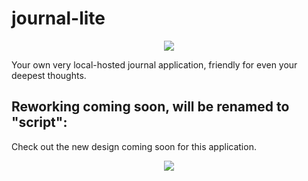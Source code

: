# journal-lite

<p align="center"><img src="https://media.giphy.com/media/fFVwgHy8P8efVYAymq/giphy.gif"/></p>

Your own very local-hosted journal application, friendly for even your deepest thoughts.

## Reworking coming soon, will be renamed to "script":
Check out the new design coming soon for this application.
<p align="center"><img src="https://s3-us-west-1.amazonaws.com/frankiehliu.com/Journal-lite.png"/></p>
